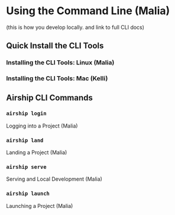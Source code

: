 # Using the Command Line (Malia)  
(this is how you develop locally. and link to full CLI docs)  

## Quick Install the CLI Tools  

### Installing the CLI Tools: Linux (Malia)  

### Installing the CLI Tools: Mac (Kelli)  

## Airship CLI Commands  

### `airship login`
Logging into a Project (Malia)  

### `airship land`
Landing a Project (Malia)  
 
### `airship serve`
Serving and Local Development (Malia)  

### `airship launch`
Launching a Project (Malia)  
